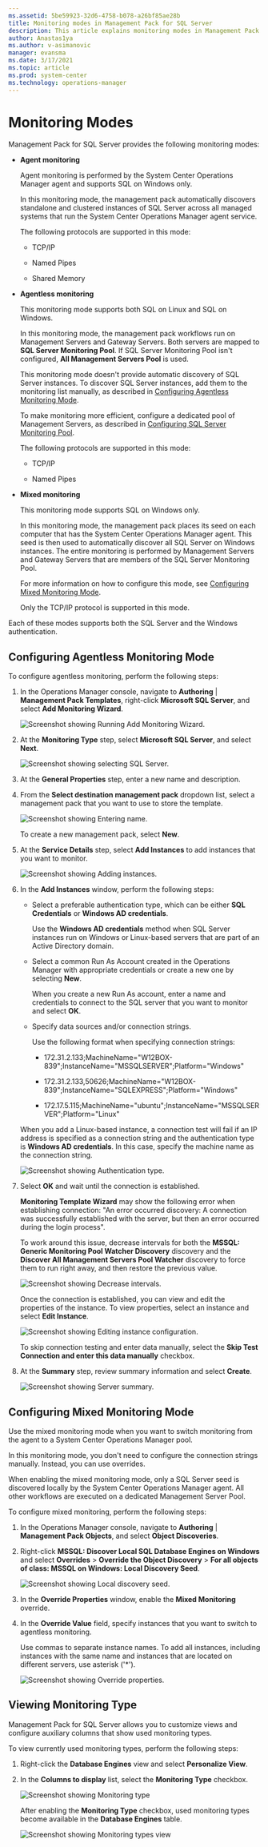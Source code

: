 ```yaml
---
ms.assetid: 5be59923-32d6-4758-b078-a26bf85ae28b
title: Monitoring modes in Management Pack for SQL Server
description: This article explains monitoring modes in Management Pack for SQL Server
author: Anastas1ya
ms.author: v-asimanovic
manager: evansma
ms.date: 3/17/2021
ms.topic: article
ms.prod: system-center
ms.technology: operations-manager
---
```


# Monitoring Modes

Management Pack for SQL Server provides the following monitoring modes:

- **Agent monitoring**

    Agent monitoring is performed by the System Center Operations Manager agent and supports SQL on Windows only.

    In this monitoring mode, the management pack automatically discovers standalone and clustered instances of SQL Server across all managed systems that run the System Center Operations Manager agent service.

    The following protocols are supported in this mode:

    - TCP/IP

    - Named Pipes

    - Shared Memory

- **Agentless monitoring**

    This monitoring mode supports both SQL on Linux and SQL on Windows.

    In this monitoring mode, the management pack workflows run on Management Servers and Gateway Servers. Both servers are mapped to **SQL Server Monitoring Pool**. If SQL Server Monitoring Pool isn't configured, **All Management Servers Pool** is used.

    This monitoring mode doesn't provide automatic discovery of SQL Server instances. To discover SQL Server instances, add them to the monitoring list manually, as described in [Configuring Agentless Monitoring Mode](#configuring-agentless-monitoring-mode).

    To make monitoring more efficient, configure a dedicated pool of Management Servers, as described in [Configuring SQL Server Monitoring Pool](sql-server-management-pack-sql-server-monitoring-pool.md).

    The following protocols are supported in this mode:

    - TCP/IP

    - Named Pipes

- **Mixed monitoring**

    This monitoring mode supports SQL on Windows only.

    In this monitoring mode, the management pack places its seed on each computer that has the System Center Operations Manager agent. This seed is then used to automatically discover all SQL Server on Windows instances. The entire monitoring is performed by Management Servers and Gateway Servers that are members of the SQL Server Monitoring Pool.

    For more information on how to configure this mode, see [Configuring Mixed Monitoring Mode](#configuring-mixed-monitoring-mode).

    Only the TCP/IP protocol is supported in this mode.

Each of these modes supports both the SQL Server and the Windows authentication.

## Configuring Agentless Monitoring Mode

To configure agentless monitoring, perform the following steps:

1. In the Operations Manager console, navigate to **Authoring** | **Management Pack Templates**, right-click **Microsoft SQL Server**, and select **Add Monitoring Wizard**.

    ![Screenshot showing Running Add Monitoring Wizard.](./media/sql-server-management-pack/running-add-monitoring-wizard.png)

2. At the **Monitoring Type** step, select **Microsoft SQL Server**, and select **Next**.

    ![Screenshot showing selecting SQL Server.](./media/sql-server-management-pack/selecting-sql-server.png)

3. At the **General Properties** step, enter a new name and description.

4. From the **Select destination management pack** dropdown list, select a management pack that you want to use to store the template.

    ![Screenshot showing Entering name.](./media/sql-server-management-pack/entering-name.png)

    To create a new management pack, select **New**.

5. At the **Service Details** step, select **Add Instances** to add instances that you want to monitor.

    ![Screenshot showing Adding instances.](./media/sql-server-management-pack/adding-instances.png)

6. In the **Add Instances** window, perform the following steps:

    - Select a preferable authentication type, which can be either **SQL Credentials** or **Windows AD credentials**.

      Use the **Windows AD credentials** method when SQL Server instances run on Windows or Linux-based servers that are part of an Active Directory domain.

    - Select a common Run As Account created in the Operations Manager with appropriate credentials or create a new one by selecting **New**.

      When you create a new Run As account, enter a name and credentials to connect to the SQL server that you want to monitor and select **OK**.

    - Specify data sources and/or connection strings.

      Use the following format when specifying connection strings:

        - 172.31.2.133;MachineName="W12BOX-839";InstanceName="MSSQLSERVER";Platform="Windows"

        - 172.31.2.133,50626;MachineName="W12BOX-839";InstanceName="SQLEXPRESS";Platform="Windows"

        - 172.17.5.115;MachineName="ubuntu";InstanceName="MSSQLSERVER";Platform="Linux"

     When you add a Linux-based instance, a connection test will fail if an IP address is specified as a connection string and the authentication type is **Windows AD credentials**. In this case, specify the machine name as the connection string.

    ![Screenshot showing Authentication type.](./media/sql-server-management-pack/authentication-type.png)

7. Select **OK** and wait until the connection is established.

    **Monitoring Template Wizard** may show the following error when establishing connection: "An error occurred discovery: A connection was successfully established with the server, but then an error occurred during the login process".

    To work around this issue, decrease intervals for both the **MSSQL: Generic Monitoring Pool Watcher Discovery** discovery and the **Discover All Management Servers Pool Watcher** discovery to force them to run right away, and then restore the previous value.

    ![Screenshot showing Decrease intervals.](./media/sql-server-management-pack/decrease-intervals.png)

    Once the connection is established, you can view and edit the properties of the instance. To view properties, select an instance and select **Edit Instance**.

    ![Screenshot showing Editing instance configuration.](./media/sql-server-management-pack/editing-instance-configuration.png)

    To skip connection testing and enter data manually, select the **Skip Test Connection and enter this data manually** checkbox.

8. At the **Summary** step, review summary information and select **Create**.

    ![Screenshot showing Server summary.](./media/sql-server-management-pack/server-details-summary.png)

## Configuring Mixed Monitoring Mode

Use the mixed monitoring mode when you want to switch monitoring from the agent to a System Center Operations Manager pool.

In this monitoring mode, you don't need to configure the connection strings manually. Instead, you can use overrides.

When enabling the mixed monitoring mode, only a SQL Server seed is discovered locally by the System Center Operations Manager agent. All other workflows are executed on a dedicated Management Server Pool.

To configure mixed monitoring, perform the following steps:

1. In the Operations Manager console, navigate to **Authoring** | **Management Pack Objects**, and select **Object Discoveries**.

2. Right-click **MSSQL: Discover Local SQL Database Engines on Windows** and select **Overrides** > **Override the Object Discovery** > **For all objects of class: MSSQL on Windows: Local Discovery Seed**.

    ![Screenshot showing Local discovery seed.](./media/sql-server-management-pack/local-discovery-seed.png)

3. In the **Override Properties** window, enable the **Mixed Monitoring** override.

4. In the **Override Value** field, specify instances that you want to switch to agentless monitoring.

    Use commas to separate instance names. To add all instances, including instances with the same name and instances that are located on different servers, use asterisk (\'*').

    ![Screenshot showing Override properties.](./media/sql-server-management-pack/override-properties.png)

## Viewing Monitoring Type

Management Pack for SQL Server allows you to customize views and configure auxiliary columns that show used monitoring types.

To view currently used monitoring types, perform the following steps:

1. Right-click the **Database Engines** view and select **Personalize View**.

2. In the **Columns to display** list, select the **Monitoring Type** checkbox.

    ![Screenshot showing Monitoring type](./media/sql-server-management-pack/monitoring-type-view.png)

    After enabling the **Monitoring Type** checkbox, used monitoring types become available in the **Database Engines** table.

    ![Screenshot showing Monitoring types view](./media/sql-server-management-pack/enabled-monitoring-types.png)
